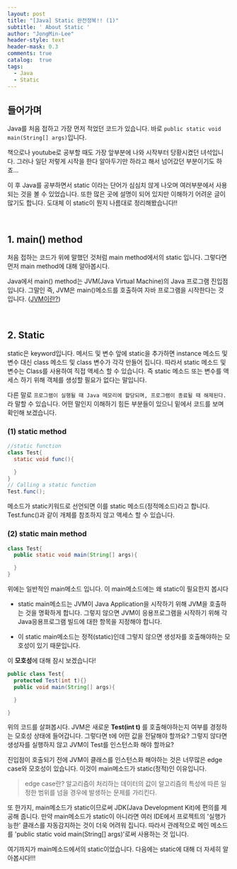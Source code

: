 ```yaml
---
layout: post
title: "[Java] Static 완전정복!! (1)"
subtitle: ' About Static '
author: "JongMin-Lee"
header-style: text
header-mask: 0.3
comments: true
catalog:  true
tags:
  - Java
  - Static
---
```


## 들어가며

Java를 처음 접하고 가장 먼저 적었던 코드가 있습니다. 바로 `public static void main(String[] args)`입니다.

책으로나 youtube로 공부할 때도 가장 앞부분에 나와 시작부터 당황시켰던 녀석입니다.
그러나 일단 저렇게 시작을 한다 알아두기만 하라고 해서 넘어갔던 부분이기도 하죠...

이 후 Java를 공부하면서 static 이라는 단어가 심심치 않게 나오며 여러부분에서 사용되는 것을 볼 수 있었습니다. 또한 많은 곳에 설명이 되어 있지만 이해하기 어려운 글이 많기도 합니다.
도대체 이 static이 뭔지 나름대로 정리해봤습니다!!

<br />

## 1. main() method

처음 접하는 코드가 위에 말했던 것처럼 main method에서의 static 입니다. 그렇다면 먼저
main method에 대해 알아봅시다.

Java에서 main() method는 JVM(Java Virtual Machine)의 Java 프로그램 진입점입니다. 그말인 즉, JVM은 main()메소드를 호출하여 자바 프로그램을 시작한다는 것 입니다.
([JVM이란?](https://jongminlee0.github.io/2019/06/13/jvm/))

<br />

## 2. Static

static은 keyword입니다. 메서드 및 변수 앞에 static을 추가하면 instance 메소드 및 변수 대신
class 메소드 및 class 변수가 각각 만들어 집니다.
따라서 static 메소드 및 변수는 Class를 사용하여 직접 액세스 할 수 있습니다. 즉 static
메소드 또는 변수를 액세스 하기 위해 객체를 생성할 필요가 없다는 말입니다.

다른 말로 `프로그램이 실행될 때 Java 메모리에 할당되며, 프로그램이 종료될 때 해제된다.`라 말할 수 있습니다. 어떤 말인지 이해하기 힘든 부분들이 있으니 밑에서 코드를 보며 확인해 보겠습니다.

### (1) static method

```java
//static function
class Test{
  static void func(){

  }
}
// Calling a static function
Test.func();
```

메소드가 static키워드로 선언되면 이를 static 메소드(정적메소드)라고 합니다. Test.func()과 같이 개체를 참조하지 않고 액세스 할 수 있습니다.

### (2) static main method

```java
class Test{
  public static void main(String[] args){

  }
}

```

위에는 일반적인 main메소드 입니다. 이 main메소드에는 왜 static이 필요한지 봅시다

- static main메소드는 JVM이 Java Application을 시작하기 위해 JVM을 호출하는 것을 명확하게 합니다. 그렇지 않으면 JVM이 응용프로그램을 시작하기 위해 각 Java응용프로그램 빌드에 대한 항목을 지정해야 합니다.

- 이 static main메소드는 정적(static)인데 그렇지 않으면 생성자를 호출해야하는 모호성이 있기 때문입니다.

이 **모호성**에 대해 잠시 보겠습니다!

```java
public class Test{
  protected Test(int t){}
  public void main(String[] args){

  }

}
```
위의 코드를 살펴봅시다. JVM은 새로운 **Test(int t)** 를 호출해야하는지 여부를 경정하는 모호성 상태에 들어갑니다.
그렇다면 t에 어떤 값을 전달해야 할까요? 그렇지 않다면 생성자를 실행하지 않고 JVM이 Test를 인스턴스화 해야 할까요?

진입점이 호출되기 전에 JVM이 클래스를 인스턴스화 해야하는 것은 너무많은 edge case와 모호성이 있습니다. 이것이 main메소드가 static(정적)인 이유입니다.
> edge case란?
> 알고리즘이 처리하는 데이터의 값이 알고리즘의 특성에 따른 일정한 범위를 넘을 경우에 발생하는 문제를 가리킨다.

또 한가지, main메소드가 static이므로써 JDK(Java Development Kit)에 편의를 제공해 줍니다.
만약 main메소드가 static이 아니라면 여러 IDE에서 프로젝트의 '실행가능한' 클래스를 자동감지하는 것이 더욱 어려워 집니다.
따라서 관례적으로 메인 메소드를 'public static void main(String[] args)'로써 사용하는 것 입니다.

여기까지가 main메소드에서의 static이었습니다. 다음에는 static에 대해 더 자세히 알아봅시다!!!

<br />


